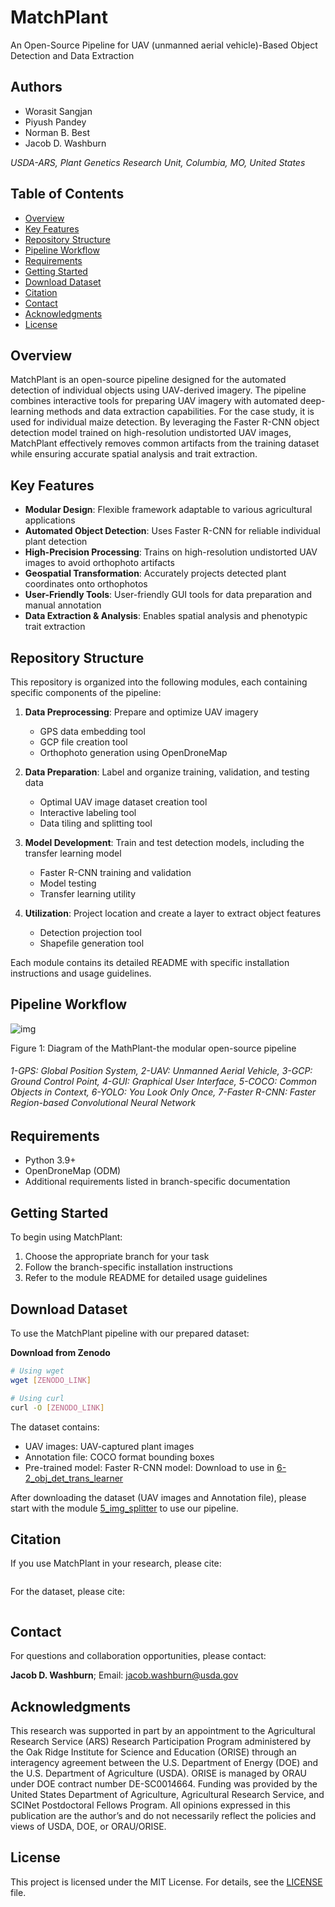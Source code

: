 # MatchPlant

An Open-Source Pipeline for UAV (unmanned aerial vehicle)-Based Object Detection and Data Extraction

## Authors

- Worasit Sangjan
- Piyush Pandey
- Norman B. Best
- Jacob D. Washburn
  
*USDA-ARS, Plant Genetics Research Unit, Columbia, MO, United States*

## Table of Contents
- [Overview](#overview)
- [Key Features](#key-features)
- [Repository Structure](#repository-structure)
- [Pipeline Workflow](#pipeline-workflow)
- [Requirements](#requirements)
- [Getting Started](#getting-started)
- [Download Dataset](#download-dataset)
- [Citation](#citation)
- [Contact](#contact)
- [Acknowledgments](#acknowledgments)
- [License](#license)

## Overview

MatchPlant is an open-source pipeline designed for the automated detection of individual objects using UAV-derived imagery. The pipeline combines interactive tools for preparing UAV imagery with automated deep-learning methods and data extraction capabilities. For the case study, it is used for individual maize detection. By leveraging the Faster R-CNN object detection model trained on high-resolution undistorted UAV images, MatchPlant effectively removes common artifacts from the training dataset while ensuring accurate spatial analysis and trait extraction.

## Key Features

- **Modular Design**: Flexible framework adaptable to various agricultural applications
- **Automated Object Detection**: Uses Faster R-CNN for reliable individual plant detection
- **High-Precision Processing**: Trains on high-resolution undistorted UAV images to avoid orthophoto artifacts
- **Geospatial Transformation**: Accurately projects detected plant coordinates onto orthophotos
- **User-Friendly Tools**: User-friendly GUI tools for data preparation and manual annotation
- **Data Extraction & Analysis**: Enables spatial analysis and phenotypic trait extraction

## Repository Structure

This repository is organized into the following modules, each containing specific components of the pipeline:

1. **Data Preprocessing**: Prepare and optimize UAV imagery
   - GPS data embedding tool
   - GCP file creation tool
   - Orthophoto generation using OpenDroneMap

2. **Data Preparation**: Label and organize training, validation, and testing data
   - Optimal UAV image dataset creation tool
   - Interactive labeling tool
   - Data tiling and splitting tool

3. **Model Development**: Train and test detection models, including the transfer learning model
   - Faster R-CNN training and validation
   - Model testing
   - Transfer learning utility

4. **Utilization**: Project location and create a layer to extract object features
   - Detection projection tool
   - Shapefile generation tool

Each module contains its detailed README with specific installation instructions and usage guidelines.

## Pipeline Workflow

![img](https://github.com/JacobWashburn-USDA/Ortho_to_image/blob/main/images/img.png)

Figure 1: Diagram of the MathPlant-the modular open-source pipeline

###### 1-GPS: Global Position System, 2-UAV: Unmanned Aerial Vehicle, 3-GCP: Ground Control Point, 4-GUI: Graphical User Interface, 5-COCO: Common Objects in Context, 6-YOLO: You Look Only Once, 7-Faster R-CNN: Faster Region-based Convolutional Neural Network

## Requirements

- Python 3.9+
- OpenDroneMap (ODM)
- Additional requirements listed in branch-specific documentation

## Getting Started

To begin using MatchPlant:

1. Choose the appropriate branch for your task
2. Follow the branch-specific installation instructions
3. Refer to the module README for detailed usage guidelines

## Download Dataset

To use the MatchPlant pipeline with our prepared dataset:

**Download from Zenodo**
   ```bash
   # Using wget
   wget [ZENODO_LINK]
   
   # Using curl
   curl -O [ZENODO_LINK]
   ```

The dataset contains:
- UAV images: UAV-captured plant images
- Annotation file: COCO format bounding boxes
- Pre-trained model: Faster R-CNN model: Download to use in [6-2_obj_det_trans_learner](https://github.com/JacobWashburn-USDA/MatchPlant/tree/main/6-2_obj_det_trans_learner)
  
After downloading the dataset (UAV images and Annotation file), please start with the module [5_img_splitter](https://github.com/JacobWashburn-USDA/Ortho_to_image/tree/main/5_img_splitter) to use our pipeline.

## Citation

If you use MatchPlant in your research, please cite:

```
```
For the dataset, please cite:

```
```

## Contact

For questions and collaboration opportunities, please contact:

**Jacob D. Washburn**; Email: jacob.washburn@usda.gov

## Acknowledgments

This research was supported in part by an appointment to the Agricultural Research Service (ARS) Research Participation Program administered by the Oak Ridge Institute for Science and Education (ORISE) through an interagency agreement between the U.S. Department of Energy (DOE) and the U.S. Department of Agriculture (USDA). ORISE is managed by ORAU under DOE contract number DE-SC0014664. Funding was provided by the United States Department of Agriculture, Agricultural Research Service, and SCINet Postdoctoral Fellows Program. All opinions expressed in this publication are the author’s and do not necessarily reflect the policies and views of USDA, DOE, or ORAU/ORISE.

## License

This project is licensed under the MIT License. For details, see the [LICENSE](LICENSE) file.
